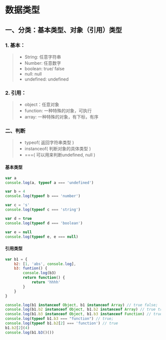 # 数据类型
## 一、分类：基本类型、对象（引用）类型
### 1. 基本：
>+ String: 任意字符串
>+ Number: 任意数字
>+ boolean: true/ false
>+ null: null
>+ undefined: undefined
### 2. 引用：
>+ object：任意对象
>+ function: 一种特殊的对象，可执行
>+ array: 一种特殊的对象，有下标，有序
### 二、判断
>+ typeof( 返回字符串类型 )
>+ instanceof( 判断对象的具体类型 )
>+ ===( 可以用来判断undefined, null )
#### 基本类型
```javascript
var a
console.log(a, typeof a === 'undefined')

var b = 4
console.log(typeof b === 'number')

var c = 's'
console.log(typeof c === 'string')

var d = true
console.log(typeof d === 'boolean')

var e = null
console.log(typeof e, e === null)
```
#### 引用类型
```javascript
var b1 = {
    b2: [1, 'abs', console.log],
    b3: funtion() {
        console.log(b3)
        return function() {
            return 'hhhh'
        }
    }
}

console.log(b1 instanceof Object, b1 instanceof Array) // true false;
console.log(b1.b2 instanceof Object, b1.b2 instanceof Array) // true true;
console.log(b1.b3 instanceof Object, b1.b3 instanceof Function) // true true;
console.log(typeof b1.b3 === "function") // true;
console.log(typeof b1.b2[2] === 'function') // true
b1.b2[2](4)
console.log(b1.b3()())

```
